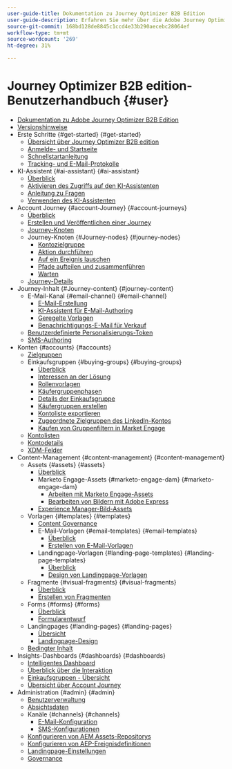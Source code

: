 ```yaml
---
user-guide-title: Dokumentation zu Journey Optimizer B2B Edition
user-guide-description: Erfahren Sie mehr über die Adobe Journey Optimizer B2B Edition und darüber, wie Sie sie verwenden können, um Konto- und Einkaufsgruppen-Journeys mithilfe integrierter generativer KI und branchenführender Automatisierung zu orchestrieren.
source-git-commit: 168bd128de8845c1ccd4e33b290aecebc28064ef
workflow-type: tm+mt
source-wordcount: '269'
ht-degree: 31%

---
```



# Journey Optimizer B2B edition-Benutzerhandbuch {#user}

+ [Dokumentation zu Adobe Journey Optimizer B2B Edition](guide-overview.md)
+ [Versionshinweise](./release-notes/release-notes.md)
+ Erste Schritte {#get-started} {#get-started}
   + [Übersicht über Journey Optimizer B2B edition](about-journey-optimizer-b2b-edition.md)
   + [Anmelde- und Startseite](home-page.md)
   + [Schnellstartanleitung](./start/get-started.md)
   + [Tracking- und E-Mail-Protokolle](./start/email-protocols.md)
+ KI-Assistent {#ai-assistant} {#ai-assistant}
   + [Überblick](./ai-assistant/ai-assistant-overview.md)
   + [Aktivieren des Zugriffs auf den KI-Assistenten](./ai-assistant/enable-ai-assistant-access.md)
   + [Anleitung zu Fragen](./ai-assistant/question-guidance.md)
   + [Verwenden des KI-Assistenten](./ai-assistant/use-ai-assistant.md)
+ Account Journey {#account-Journey} {#account-journeys}
   + [Überblick](./journeys/journey-overview.md)
   + [Erstellen und Veröffentlichen einer Journey](./journeys/create-publish-journey.md)
   + [Journey-Knoten](./journeys/journey-nodes.md)
   + Journey-Knoten {#Journey-nodes} {#journey-nodes}
      + [Kontozielgruppe](./journeys/account-audience-nodes.md)
      + [Aktion durchführen](./journeys/action-nodes.md)
      + [Auf ein Ereignis lauschen](./journeys/listen-for-event-nodes.md)
      + [Pfade aufteilen und zusammenführen](./journeys/split-merge-paths-nodes.md)
      + [Warten](./journeys/wait-nodes.md)
   + [Journey-Details](./journeys/journey-details.md)
+ Journey-Inhalt {#Journey-content} {#journey-content}
   + E-Mail-Kanal {#email-channel} {#email-channel}
      + [E-Mail-Erstellung](./content/email-authoring.md)
      + [KI-Assistent für E-Mail-Authoring](./content/ai-assistant-emails.md)
      + [Geregelte Vorlagen](./content/email-authoring-governance.md)
      + [Benachrichtigungs-E-Mail für Verkauf](./content/sales-alert-email.md)
   + [Benutzerdefinierte Personalisierungs-Token](./content/personalization-my-tokens.md)
   + [SMS-Authoring](./content/sms-authoring.md)
+ Konten {#accounts} {#accounts}
   + [Zielgruppen](./audiences/account-audience-overview.md)
   + Einkaufsgruppen {#buying-groups} {#buying-groups}
      + [Überblick](./buying-groups/buying-groups-overview.md)
      + [Interessen an der Lösung](./buying-groups/solution-interests.md)
      + [Rollenvorlagen](./buying-groups/buying-groups-role-templates.md)
      + [Käufergruppenphasen](./buying-groups/buying-group-stages.md)
      + [Details der Einkaufsgruppe](./buying-groups/buying-group-details.md)
      + [Käufergruppen erstellen](./buying-groups/buying-groups-create.md)
      + [Kontoliste exportieren](./audiences/account-list-export.md)
      + [Zugeordnete Zielgruppen des LinkedIn-Kontos](./data/linkedin-account-matched-audiences.md)
      + [Kaufen von Gruppenfiltern in Market Engage](./buying-groups/marketo-engage-smart-list-buying-group-filters.md)
   + [Kontolisten](./accounts/account-lists.md)
   + [Kontodetails](./accounts/account-details.md)
   + [XDM-Felder](./data/field-mapping.md)
+ Content-Management {#content-management} {#content-management}
   + Assets {#assets} {#assets}
      + [Überblick](./content/assets-overview.md)
      + Marketo Engage-Assets {#marketo-engage-dam} {#marketo-engage-dam}
         + [Arbeiten mit Marketo Engage-Assets](./content/marketo-engage-design-studio.md)
         + [Bearbeiten von Bildern mit Adobe Express](./content/image-edit-adobe-express.md)
      + [Experience Manager-Bild-Assets](./content/aem-assets.md)
   + Vorlagen {#templates} {#templates}
      + [Content Governance](./content/template-content-governance.md)
      + E-Mail-Vorlagen {#email-templates} {#email-templates}
         + [Überblick](./content/email-templates.md)
         + [Erstellen von E-Mail-Vorlagen](./content/email-template-authoring.md)
      + Landingpage-Vorlagen {#landing-page-templates} {#landing-page-templates}
         + [Überblick](./content/landing-page-templates.md)
         + [Design von Landingpage-Vorlagen](./content/landing-page-template-design.md)
   + Fragmente {#visual-fragments} {#visual-fragments}
      + [Überblick](./content/fragments.md)
      + [Erstellen von Fragmenten](./content/fragment-authoring.md)
   + Forms {#forms} {#forms}
      + [Überblick](./content/forms.md)
      + [Formularentwurf](./content/form-design.md)
   + Landingpages {#landing-pages} {#landing-pages}
      + [Übersicht](./content/landing-pages.md)
      + [Landingpage-Design](./content/landing-page-design.md)
   + [Bedingter Inhalt](./content/conditional-content.md)
+ Insights-Dashboards {#dashboards} {#dashboards}
   + [Intelligentes Dashboard](./dashboards/intelligent-dashboard.md)
   + [Überblick über die Interaktion](./dashboards/engagement-dashboard.md)
   + [Einkaufsgruppen - Übersicht](./dashboards/buying-groups-dashboard.md)
   + [Übersicht über Account Journey](./dashboards/journeys-dashboard.md)
+ Administration {#admin} {#admin}
   + [Benutzerverwaltung](./admin/user-management.md)
   + [Absichtsdaten](./admin/intent-data.md)
   + Kanäle {#channels} {#channels}
      + [E-Mail-Konfiguration](./admin/configure-channels-emails.md)
      + [SMS-Konfigurationen](./admin/configure-channels-sms.md)
   + [Konfigurieren von AEM Assets-Repositorys](./admin/configure-aem-repositories.md)
   + [Konfigurieren von AEP-Ereignisdefinitionen](./admin/configure-aep-events.md)
   + [Landingpage-Einstellungen](./admin/landing-page-settings.md)
   + [Governance](./admin/governance.md)

